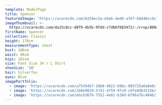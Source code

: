 ```yaml
---
template: ModelPage
title: Spencer
featuredImage: 'https://ucarecdn.com/b159ec3a-e9ab-4ed0-a767-b0440cc9c7d3/'
imageThumbnail: >-
  https://ucarecdn.com/da15c8cc-d8f9-4b5b-9fdd-c7db6f683472/-/crop/808x1202/103,46/-/preview/
firstName: Spencer
collection: Classic
height: 178cm
measurementType: chest
bust: 106cm
waist: 86cm
hips: 101cm
size: Pant Size 34 / L Shirt
shoeSize: '10'
hair: Silverfox
eyes: Blue
imagePortfolio:
  - image: 'https://ucarecdn.com/a75454b7-10b8-4021-b9bc-905725a6a8e0/'
  - image: 'https://ucarecdn.com/1b8e9829-5741-4759-97c0-c0fe88b35156/'
  - image: 'https://ucarecdn.com/ebcb3876-7551-4e81-b30d-6f86a7bc4846/'
---
```


